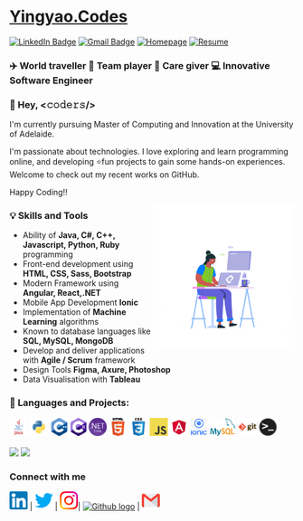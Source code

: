 # [Yingyao.Codes](http://yingyao.codes)

[![LinkedIn Badge](https://img.shields.io/badge/-Yingyao%20Lu-blue?logo=Linkedin&logoColor=white&link=https://www.linkedin.com/in/emilylu123)](http://www.linkedin.com/in/emilylu123)
[![Gmail Badge](https://img.shields.io/badge/-emilylu123@gmail.com-c14438?logo=Gmail&logoColor=white&link=mailto:bajajyash42828@gmail.com)](mailto:emilylu123@gmail.com)
[![Homepage](https://img.shields.io/badge/Homepage-http://yingyao.codes-success?link=https://emilylu123.github.io/)](https://emilylu123.github.io/)
[![Resume](https://img.shields.io/badge/Resume-Download%20here-blueviolet?link=http://yingyao.codes/YingyaoLuCV.pdf)](/assets/YingyaoLuCV.pdf)

### ✈️ World traveller 🤝 Team player 💖 Care giver 💻 Innovative Software Engineer

### 💬 Hey, <𝚌𝚘𝚍𝚎𝚛𝚜/>

I'm currently pursuing Master of Computing and Innovation at the University of Adelaide.

I'm passionate about technologies. I love exploring and learn programming online, and developing ⭐fun projects to gain some hands-on experiences.<br />
Welcome to check out my recent works on GitHub.

Happy Coding!!

<img align="right" alt="GIF" src="/assets/queen.gif" width="250px" />

### 💡 Skills and Tools

- Ability of **Java, C#, C++, Javascript, Python, Ruby** programming
- Front-end development using **HTML, CSS, Sass, Bootstrap**
- Modern Framework using **Angular, React,.NET**
- Mobile App Development **Ionic**
- Implementation of **Machine Learning** algorithms
- Known to database languages like **SQL, MySQL, MongoDB**
- Develop and deliver applications with **Agile / Scrum** framework
- Design Tools **Figma, Axure, Photoshop**
- Data Visualisation with **Tableau**

### 📝 Languages and Projects:

<div>
<img height="32" src="/assets/java.png">
<img height="32" src="/assets/python.png">
<img height="32" src="/assets/cpp.png">
<img height="32" src="/assets/csharp.png">
<img height="32" src="/assets/dotnet.png">
<img height="32" src="/assets/html.png">
<img height="32" src="/assets/css.png">
<img height="32" src="/assets/javascript.png">
<img height="32" src="/assets/angular.png">
<img height="32" src="/assets/ionic1.png">
<img height="32" src="/assets/mysql.png">
<img height="32" src="/assets/git.png">
<img height="32" src="/assets/terminal.png">
</div>
<br/>

<img width='500px' src='https://github-readme-stats.vercel.app/api/top-langs/?username=emilylu123&layout=compact&langs_count=10&show_icons=true&hide=CMake,makefile,css,c'>
<img width='500px' src='https://github-readme-stats.vercel.app/api?username=emilylu123&&hide=prs,issues,contrib&show_icons=true'>

### Connect with me

[<img src="/assets/Linkedin.svg" alt="Linkedin Logo" width="32">](https://in.linkedin.com/in/yingyaolu) | [<img src="/assets/Twitter.svg" alt="Twitter Logo" width="32">](https://twitter.com/emilylu123) | [<img src="/assets/Instagram.svg" alt="instagram logo" width="32">](https://www.instagram.com/emilylu123/)| [<img src="https://cdn.svgporn.com/logos/github-icon.svg" alt="Github logo" width="34">](https://github.com/emilylu123) | [<img src="/assets/Gmail.svg" alt="Gmail logo" height="32">](mailto:emilylu123@gmail.com)
